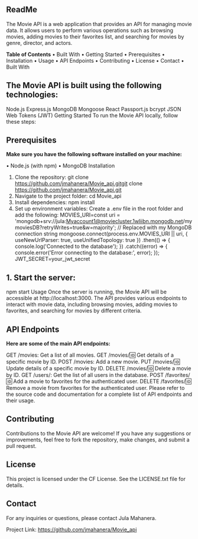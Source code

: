 ## ReadMe
The Movie API is a web application that provides an API for managing movie data. It allows users to perform various operations such as browsing movies, adding movies to their favorites list, and searching for movies by genre, director, and actors.

**Table of Contents**
•	Built With
•	Getting Started
•	Prerequisites
•	Installation
•	Usage
•	API Endpoints
•	Contributing
•	License
•	Contact
•	Built With
## The Movie API is built using the following technologies:
Node.js
Express.js
MongoDB
Mongoose
React
Passport.js
bcrypt
JSON Web Tokens (JWT)
Getting Started
To run the Movie API locally, follow these steps:

## Prerequisites
**Make sure you have the following software installed on your machine:**

•	Node.js (with npm)
•	MongoDB
Installation
1.	Clone the repository:
git clone https://github.com/jmahanera/Movie_api.gitgit clone https://github.com/jmahanera/Movie_api.git
1.	Navigate to the project folder:
cd Movie_api
1.	Install dependencies:
npm install
1.	Set up environment variables:
Create a .env file in the root folder and add the following:
MOVIES_URI=const uri = 'mongodb+srv://jula:Myaccount1@moviecluster.1wliibn.mongodb.net/mymoviesDB?retryWrites=true&w=majority'; // Replaced with my MongoDB connection string
mongoose.connect(process.env.MOVIES_URI || uri, { useNewUrlParser: true, useUnifiedTopology: true })
  .then(() => {
    console.log('Connected to the database');
  })
  .catch((error) => {
    console.error('Error connecting to the database:', error);
  });
JWT_SECRET=your_jwt_secret

## 1.	Start the server:
npm start
Usage
Once the server is running, the Movie API will be accessible at http://localhost:3000. The API provides various endpoints to interact with movie data, including browsing movies, adding movies to favorites, and searching for movies by different criteria.



## API Endpoints
**Here are some of the main API endpoints:**

GET /movies: Get a list of all movies.
GET /movies/:id: Get details of a specific movie by ID.
POST /movies: Add a new movie.
PUT /movies/:id: Update details of a specific movie by ID.
DELETE /movies/:id: Delete a movie by ID.
GET /users/: Get the list of all users in the database.
POST /favorites/:id: Add a movie to favorites for the authenticated user.
DELETE /favorites/:id: Remove a movie from favorites for the authenticated user.
Please refer to the source code and documentation for a complete list of API endpoints and their usage.


## Contributing
Contributions to the Movie API are welcome! If you have any suggestions or improvements, feel free to fork the repository, make changes, and submit a pull request.

## License
This project is licensed under the CF License. See the LICENSE.txt file for details.

## Contact
For any inquiries or questions, please contact Jula Mahanera.

Project Link: https://github.com/jmahanera/Movie_api
